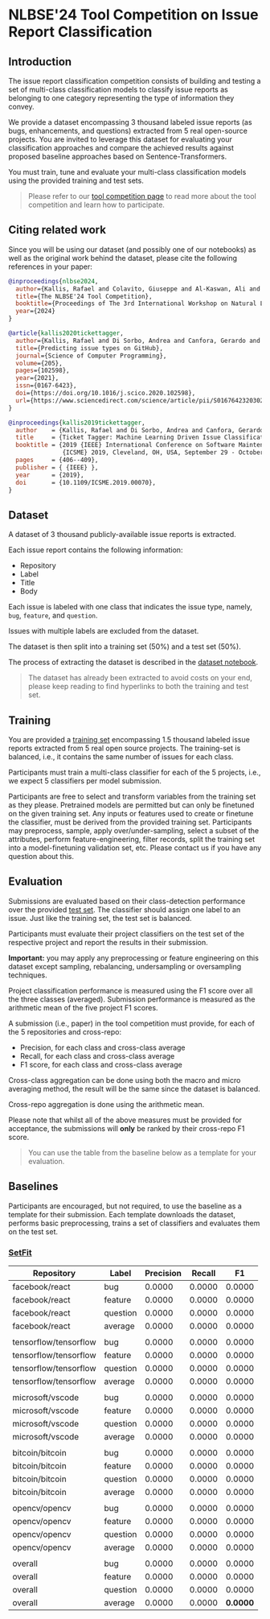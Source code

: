 <!-- ![nlbse 2024](nlbse2024.png) -->

# NLBSE'24 Tool Competition on Issue Report Classification

## Introduction

The issue report classification competition consists of building and testing a set of multi-class classification models 
to classify issue reports as belonging to one category representing the type of information they convey.

We provide a dataset encompassing 3 thousand labeled issue reports 
(as bugs, enhancements, and questions) 
extracted from 5 real open-source projects. 
You are invited to leverage this dataset for evaluating your classification approaches and compare the achieved results against proposed baseline approaches based on Sentence-Transformers.

You must train, tune and evaluate your multi-class classification models using the provided training and test sets.

> Please refer to our [tool competition page](https://nlbse2024.github.io/tools/) to read more about the tool competition and learn how to participate.

## Citing related work

Since you will be using our dataset (and possibly one of our notebooks) as well as the original work behind the dataset, please cite the following references in your paper:

```bibtex
@inproceedings{nlbse2024,
  author={Kallis, Rafael and Colavito, Giuseppe and Al-Kaswan, Ali and Pascarella, Luca and Chaparro, Oscar and Rani, Pooja},
  title={The NLBSE'24 Tool Competition},
  booktitle={Proceedings of The 3rd International Workshop on Natural Language-based Software Engineering (NLBSE'24)},
  year={2024}
}
```

```bibtex
@article{kallis2020tickettagger,
  author={Kallis, Rafael and Di Sorbo, Andrea and Canfora, Gerardo and Panichella, Sebastiano},
  title={Predicting issue types on GitHub},
  journal={Science of Computer Programming},
  volume={205},
  pages={102598},
  year={2021},
  issn={0167-6423},
  doi={https://doi.org/10.1016/j.scico.2020.102598},
  url={https://www.sciencedirect.com/science/article/pii/S0167642320302069}
}
```

```bibtex
@inproceedings{kallis2019tickettagger,
  author    = {Kallis, Rafael and Di Sorbo, Andrea and Canfora, Gerardo and Panichella, Sebastiano},
  title     = {Ticket Tagger: Machine Learning Driven Issue Classification},
  booktitle = {2019 {IEEE} International Conference on Software Maintenance and Evolution,
               {ICSME} 2019, Cleveland, OH, USA, September 29 - October 4, 2019},
  pages     = {406--409},
  publisher = { {IEEE} },
  year      = {2019},
  doi       = {10.1109/ICSME.2019.00070},
}
```

## Dataset

A dataset of 3 thousand publicly-available issue reports is extracted.

Each issue report contains the following information:
- Repository
- Label
- Title
- Body

Each issue is labeled with one class that indicates the issue type, namely, `bug`, `feature`, and `question`.

Issues with multiple labels are excluded from the dataset.

The dataset is then split into a training set (50%) and a test set (50%).

The process of extracting the dataset is described in the [dataset notebook](1-Dataset.ipynb).

> The dataset has already been extracted to avoid costs on your end, please keep reading to find hyperlinks to both the training and test set.

## Training

You are provided a [training set](https://raw.githubusercontent.com/nlbse2024/issue-report-classification/main/data/issues_train.csv?token=GHSAT0AAAAAACG4EVQDBT5ISO7BHQ5PV63QZI63Z6Q) encompassing 1.5 thousand labeled issue reports extracted from 5 real open source projects. The training-set is balanced, i.e., it contains the same number of issues for each class.

Participants must train a multi-class classifier for each of the 5 projects, i.e., we expect 5 classifiers per model submission.

Participants are free to select and transform variables from the training set as they please. Pretrained models are permitted but can only be finetuned on the given training set. Any inputs or features used to create or finetune the classifier, must be derived from the provided training set. Participants may preprocess, sample, apply over/under-sampling, select a subset of the attributes, perform feature-engineering, filter records, split the training set into a model-finetuning validation set, etc. Please contact us if you have any question about this.

## Evaluation

Submissions are evaluated based on their class-detection performance over the provided [test set](https://raw.githubusercontent.com/nlbse2024/issue-report-classification/main/data/issues_test.csv?token=GHSAT0AAAAAACG4EVQDKGFUQA2CR27PPS2SZI633MA). 
The classifier should assign one label to an issue. Just like the training set, the test set is balanced.

Participants must evaluate their project classifiers on the test set of the respective project and report the results in their submission.

**Important:** you may apply any preprocessing or feature engineering on this dataset except sampling, rebalancing, undersampling or oversampling techniques.

Project classification performance is measured using the F1 score over all the three classes (averaged). Submission performance is measured as the arithmetic mean of the five project F1 scores.

A submission (i.e., paper) in the tool competition must provide, for each of the 5 repositories and cross-repo:
- Precision, for each class and cross-class average
- Recall, for each class and cross-class average
- F1 score, for each class and cross-class average

Cross-class aggregation can be done using both the macro and micro averaging method, the result will be the same since the dataset is balanced.

Cross-repo aggregation is done using the arithmetic mean.

Please note that whilst all of the above measures must be provided for acceptance, the submissions will **only** be ranked by their cross-repo F1 score.

> You can use the table from the baseline below as a template for your evaluation.

## Baselines

Participants are encouraged, but not required, to use the baseline as a template for their submission. Each template downloads the dataset, performs basic preprocessing, trains a set of classifiers and evaluates them on the test set.

### [SetFit](2-Template-SetFit.ipynb)

| Repository            | Label         | Precision | Recall | F1         |
| --------------------- | ------------- | --------- | ------ | ---------- |
| facebook/react        | bug           | 0.0000    | 0.0000 | 0.0000     |
| facebook/react        | feature       | 0.0000    | 0.0000 | 0.0000     |
| facebook/react        | question      | 0.0000    | 0.0000 | 0.0000     |
| facebook/react        | average       | 0.0000    | 0.0000 | 0.0000     |
| | | | | |
| tensorflow/tensorflow | bug           | 0.0000    | 0.0000 | 0.0000     |
| tensorflow/tensorflow | feature       | 0.0000    | 0.0000 | 0.0000     |
| tensorflow/tensorflow | question      | 0.0000    | 0.0000 | 0.0000     |
| tensorflow/tensorflow | average       | 0.0000    | 0.0000 | 0.0000     |
| | | | | |
| microsoft/vscode      | bug           | 0.0000    | 0.0000 | 0.0000     |
| microsoft/vscode      | feature       | 0.0000    | 0.0000 | 0.0000     |
| microsoft/vscode      | question      | 0.0000    | 0.0000 | 0.0000     |
| microsoft/vscode      | average       | 0.0000    | 0.0000 | 0.0000     |
| | | | | |
| bitcoin/bitcoin       | bug           | 0.0000    | 0.0000 | 0.0000     |
| bitcoin/bitcoin       | feature       | 0.0000    | 0.0000 | 0.0000     |
| bitcoin/bitcoin       | question      | 0.0000    | 0.0000 | 0.0000     |
| bitcoin/bitcoin       | average       | 0.0000    | 0.0000 | 0.0000     |
| | | | | |
| opencv/opencv         | bug           | 0.0000    | 0.0000 | 0.0000     |
| opencv/opencv         | feature       | 0.0000    | 0.0000 | 0.0000     |
| opencv/opencv         | question      | 0.0000    | 0.0000 | 0.0000     |
| opencv/opencv         | average       | 0.0000    | 0.0000 | 0.0000     |
| | | | | |
| overall               | bug           | 0.0000    | 0.0000 | 0.0000     |
| overall               | feature       | 0.0000    | 0.0000 | 0.0000     |
| overall               | question      | 0.0000    | 0.0000 | 0.0000     |
| overall               | average       | 0.0000    | 0.0000 | **0.0000** |
